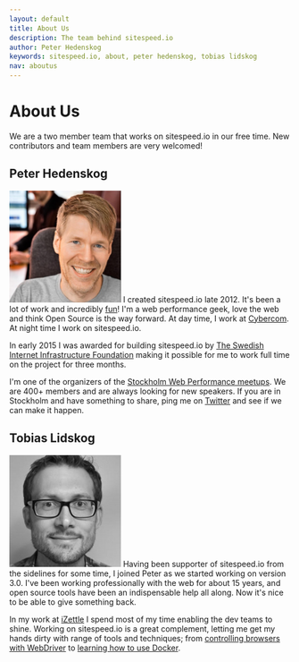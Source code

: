 ```yaml
---
layout: default
title: About Us
description: The team behind sitespeed.io
author: Peter Hedenskog
keywords: sitespeed.io, about, peter hedenskog, tobias lidskog
nav: aboutus
---
```


# About Us

We are a two member team that works on sitespeed.io in our free time. New contributors and team members are very welcomed!


## Peter Hedenskog
<a href="https://twitter.com/soulislove"><img src="peter.jpg" class="photo pull-left" width="200" height="200"></a>  I created sitespeed.io late 2012. It's been a lot of work and incredibly [fun](http://www.peterhedenskog.com/blog/2015/02/building-a-new-sitespeed.io/)! I'm a web performance geek, love the web and think Open Source is the way forward. At day time, I work at [Cybercom](http://www.cybercom.com/). At night time I work on sitespeed.io.

In early 2015 I was awarded for building sitespeed.io by [The Swedish Internet Infrastructure Foundation](https://www.iis.se/english/about-se/) making it possible for me to work full time on the project for three months.

I'm one of the organizers of the [Stockholm Web Performance meetups](http://www.meetup.com/Stockholm-Web-Performance-Group/). We are 400+ members and are always looking for new speakers. If you are in Stockholm and have something to share, ping me on <a href="https://twitter.com/soulislove">Twitter</a> and see if we can make it happen.


## Tobias Lidskog
<a href="https://twitter.com/tobiaslidskog"><img src="tobias.jpg" class="photo pull-left" width="200" height="200"></a> Having been supporter of sitespeed.io from the sidelines for some time, I joined Peter as we started working on version 3.0. I've been working professionally with the web for about 15 years, and open source tools have been an indispensable help all along. Now it's nice to be able to give something back.

In my work at [iZettle](https://www.izettle.com/) I spend most of my time enabling the dev teams to shine. Working on sitespeed.io is a great complement, letting me get my hands dirty with range of tools and techniques; from [controlling browsers with WebDriver](http://www.browsertime.net) to [learning how to use Docker](https://github.com/sitespeedio/sitespeed.io-docker).
